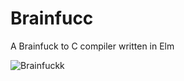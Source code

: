 # Brainfucc

A Brainfuck to C compiler written in Elm

![Brainfuckk](https://res.cloudinary.com/dwdnsnrrp/image/upload/v1537670587/Screen_Shot_2018-09-22_at_23.40.55_brk8jk.png)